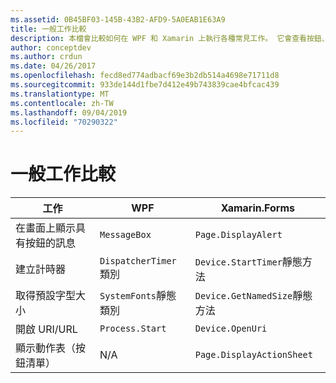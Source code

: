 ```yaml
---
ms.assetid: 0B45BF03-145B-43B2-AFD9-5A0EAB1E63A9
title: 一般工作比較
description: 本檔會比較如何在 WPF 和 Xamarin 上執行各種常見工作。 它會查看按鈕、計時器、字型大小、開啟 URI，以及顯示動作表。
author: conceptdev
ms.author: crdun
ms.date: 04/26/2017
ms.openlocfilehash: fecd8ed774adbacf69e3b2db514a4698e71711d8
ms.sourcegitcommit: 933de144d1fbe7d412e49b743839cae4bfcac439
ms.translationtype: MT
ms.contentlocale: zh-TW
ms.lasthandoff: 09/04/2019
ms.locfileid: "70290322"
---
```

# <a name="common-tasks-comparison"></a>一般工作比較

| 工作 | WPF | Xamarin.Forms |
|--- |--- |--- |
|在畫面上顯示具有按鈕的訊息|`MessageBox`|`Page.DisplayAlert`|
|建立計時器|`DispatcherTimer` 類別|`Device.StartTimer`靜態方法|
|取得預設字型大小|`SystemFonts`靜態類別|`Device.GetNamedSize`靜態方法|
|開啟 URI/URL|`Process.Start`|`Device.OpenUri`|
|顯示動作表（按鈕清單）|N/A|`Page.DisplayActionSheet`|
